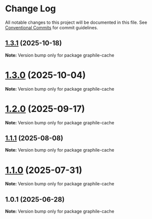 # Change Log

All notable changes to this project will be documented in this file.
See [Conventional Commits](https://conventionalcommits.org) for commit guidelines.

## [1.3.1](https://github.com/launchql/launchql/compare/graphile-cache@1.3.0...graphile-cache@1.3.1) (2025-10-18)

**Note:** Version bump only for package graphile-cache





# [1.3.0](https://github.com/launchql/launchql/compare/graphile-cache@1.2.0...graphile-cache@1.3.0) (2025-10-04)

**Note:** Version bump only for package graphile-cache





# [1.2.0](https://github.com/launchql/launchql/compare/graphile-cache@1.1.1...graphile-cache@1.2.0) (2025-09-17)

**Note:** Version bump only for package graphile-cache





## [1.1.1](https://github.com/launchql/launchql/compare/graphile-cache@1.1.0...graphile-cache@1.1.1) (2025-08-08)

**Note:** Version bump only for package graphile-cache





# [1.1.0](https://github.com/launchql/launchql/compare/graphile-cache@1.0.1...graphile-cache@1.1.0) (2025-07-31)

**Note:** Version bump only for package graphile-cache





## 1.0.1 (2025-06-28)

**Note:** Version bump only for package graphile-cache

